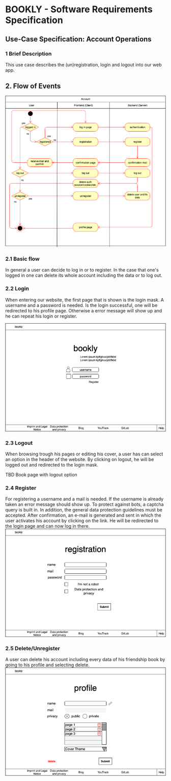 # BOOKLY - Software Requirements Specification
## Use-Case Specification: Account Operations

### 1 Brief Description

This use case describes the (un)registration, login and logout into our web app.

## 2. Flow of Events

![Account](Account.png "Account")

### 2.1 Basic flow

In general a user can decide to log in or to register. In the case that one's logged in one can delete its whole account
including the data or to log out.

### 2.2 Login  

When entering our website, the first page that is shown is the login mask. A username and a password is needed. Is the login
successful, one will be redirected to his profile page. Otherwise a error message will show up and he can repeat his login
or register.

![Login](Login.png "Login")

### 2.3 Logout

When browsing trough his pages or editing his cover, a user has can select an option in the header of the website.
By clicking on logout, he will be logged out and redirected to the login mask.

TBD Book page with logout option

### 2.4 Register

For registering a username and a mail is needed. If the username is already taken an error message should show up.
To protect against bots, a captcha query is built in. In addition, the general data protection guidelines must be accepted.
After confirmation, an e-mail is generated and sent in which the user activates his account by clicking on the link. 
He will be redirected to the login page and can now log in there.
![Registration](Registration.png "Registration")

### 2.5 Delete/Unregister

A user can delete his account including every data of his friendship book by going to his profile and selecting delete. 
![Profile](profile.png "Delete a page")

